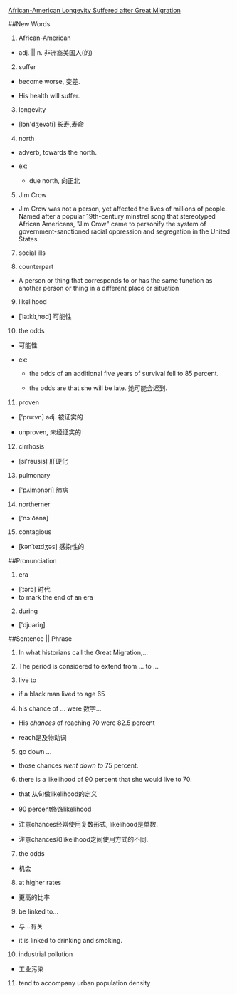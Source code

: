 [African-American Longevity Suffered after Great Migration](http://www.scientificamerican.com/podcast/episode/african-american-longevity-suffered-after-great-migration/)


##New Words

1. African-American
 
  - adj. || n. 非洲裔美国人(的)

2. suffer

  - become worse, 变差.

  - His health will suffer.

3. longevity

  - [lɔn'dʒevəti] 长寿,寿命

4. north

  - adverb, towards the north.

  - ex:

    - due north, 向正北

5. Jim Crow

  - Jim Crow was not a person, yet affected the lives of millions of people. Named after a popular 19th-century minstrel song that stereotyped African Americans, "Jim Crow" came to personify the system of government-sanctioned racial oppression and segregation in the United States.

7. social ills

8. counterpart

  - A person or thing that corresponds to or has the same function as another person or thing in a different place or situation

9. likelihood

  - [ˈlaɪklɪˌhʊd] 可能性

10. the odds

  - 可能性

  - ex:

    - the odds of an additional five years of survival fell to 85 percent.

    - the odds are that she will be late. 她可能会迟到.

11. proven

  - ['pru:vn] adj. 被证实的

  - unproven, 未经证实的

12. cirrhosis

  - [si'rəusis] 肝硬化

13. pulmonary

  - ['pʌlmənəri] 肺病

14. northerner

  - ['nɔ:ðənə] 

15. contagious

  - [kənˈteɪdʒəs] 感染性的

##Pronunciation

1. era
  - [ˈɪərə] 时代
  - to mark the end of an era

2. during

  - ['djuəriŋ]

##Sentence || Phrase

1. In what historians call the Great Migration,...

2. The period is considered to extend from ... to ...

3. live to

  - if a black man lived to age 65

4. his chance of ... were 数字...

  - His *chances* of reaching 70 were 82.5 percent

  - reach是及物动词

5. go down ...

  - those chances *went down to* 75 percent.

6. there is a likelihood of 90 percent that she would live to 70.

  - that 从句做likelihood的定义

  - 90 percent修饰likelihood

  - 注意chances经常使用复数形式, likelihood是单数.
  
  - 注意chances和likelihood之间使用方式的不同.

7. the odds

  - 机会

8. at higher rates

  - 更高的比率

9. be linked to...

  - 与...有关

  - it is linked to drinking and smoking.

10. industrial pollution

  - 工业污染

11. tend to accompany urban population density

  

